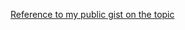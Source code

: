 [Reference to my public gist on the topic](https://gist.github.com/adaniel105/e8ccd77c911c7f7beab2807dae899098)

